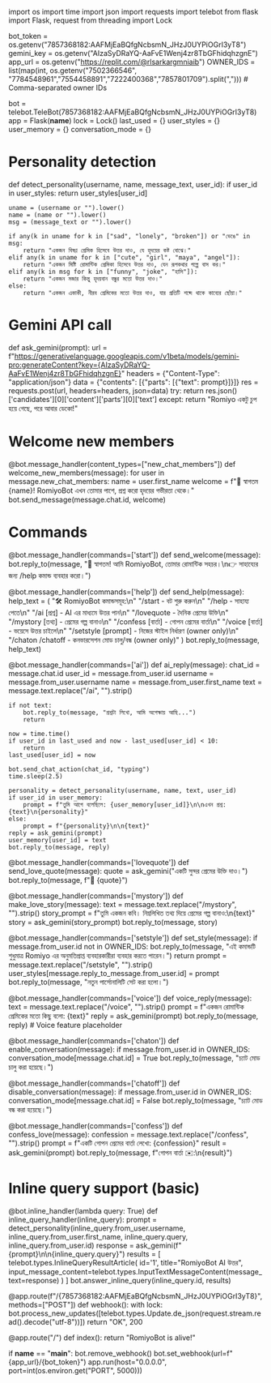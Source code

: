 import os
import time
import json
import requests
import telebot
from flask import Flask, request
from threading import Lock

bot_token = os.getenv("7857368182:AAFMjEaBQfgNcbsmN_JHzJ0UYPiOGrI3yT8")
gemini_key = os.getenv("AIzaSyDRaYQ-AaFvE1Wenj4zr8TbGFhidqhzgnE")
app_url = os.getenv("https://replit.com/@rlsarkargmniaib")
OWNER_IDS = list(map(int, os.getenv("7502366546", "7784548961","7554458891","7222400368","7857801709").split(",")))  # Comma-separated owner IDs

bot = telebot.TeleBot(7857368182:AAFMjEaBQfgNcbsmN_JHzJ0UYPiOGrI3yT8)
app = Flask(__name__)
lock = Lock()
last_used = {}
user_styles = {}
user_memory = {}
conversation_mode = {}

# Personality detection

def detect_personality(username, name, message_text, user_id):
    if user_id in user_styles:
        return user_styles[user_id]

    uname = (username or "").lower()
    name = (name or "").lower()
    msg = (message_text or "").lower()

    if any(k in uname for k in ["sad", "lonely", "broken"]) or "ভেঙে" in msg:
        return "একজন বিষণ্ণ প্রেমিক হিসেবে উত্তর দাও, যে হৃদয়ের কষ্ট বোঝে।"
    elif any(k in uname for k in ["cute", "girl", "maya", "angel"]):
        return "একজন মিষ্টি রোমান্টিক প্রেমিকা হিসেবে উত্তর দাও, যেন রূপকথার গল্পে বাস কর।"
    elif any(k in msg for k in ["funny", "joke", "হাসি"]):
        return "একজন মজার কিন্তু হৃদয়বান বন্ধুর মতো উত্তর দাও।"
    else:
        return "একজন একাকী, নীরব প্রেমিকের মতো উত্তর দাও, যার প্রতিটি শব্দে থাকে কাব্যের ছোঁয়া।"

# Gemini API call

def ask_gemini(prompt):
    url = f"https://generativelanguage.googleapis.com/v1beta/models/gemini-pro:generateContent?key={AIzaSyDRaYQ-AaFvE1Wenj4zr8TbGFhidqhzgnE}"
    headers = {"Content-Type": "application/json"}
    data = {"contents": [{"parts": [{"text": prompt}]}]}
    res = requests.post(url, headers=headers, json=data)
    try:
        return res.json()['candidates'][0]['content']['parts'][0]['text']
    except:
        return "Romiyo একটু চুপ হয়ে গেছে, পরে আবার ডেকো!"

# Welcome new members
@bot.message_handler(content_types=["new_chat_members"])
def welcome_new_members(message):
    for user in message.new_chat_members:
        name = user.first_name
        welcome = f"🌟 স্বাগতম {name}!
RomiyoBot এখন তোমার পাশে, প্রশ্ন করো হৃদয়ের গভীরতা থেকে।"
        bot.send_message(message.chat.id, welcome)

# Commands
@bot.message_handler(commands=['start'])
def send_welcome(message):
    bot.reply_to(message, "🌹 স্বাগতম! আমি RomiyoBot, তোমার রোমান্টিক সহচর।\n👉 সাহায্যের জন্য /help কমান্ড ব্যবহার করো।")

@bot.message_handler(commands=['help'])
def send_help(message):
    help_text = (
        "🛠️ RomiyoBot কমান্ডসমূহ:\n"
        "/start - বট শুরু করুন\n"
        "/help - সাহায্য পেতে\n"
        "/ai [প্রশ্ন] - AI এর মাধ্যমে উত্তর পান\n"
        "/lovequote - দৈনিক প্রেমের উক্তি\n"
        "/mystory [তথ্য] - প্রেমের গল্প বানাও\n"
        "/confess [বার্তা] - গোপন প্রেমের বার্তা\n"
        "/voice [বার্তা] - ভয়েসে উত্তর চাইলে\n"
        "/setstyle [prompt] - নিজের স্টাইল নির্ধারণ (owner only)\n"
        "/chaton /chatoff - কনভারসেশন মোড চালু/বন্ধ (owner only)"
    )
    bot.reply_to(message, help_text)

@bot.message_handler(commands=['ai'])
def ai_reply(message):
    chat_id = message.chat.id
    user_id = message.from_user.id
    username = message.from_user.username
    name = message.from_user.first_name
    text = message.text.replace("/ai", "").strip()

    if not text:
        bot.reply_to(message, "প্রশ্নটা লিখো, আমি অপেক্ষায় আছি...")
        return

    now = time.time()
    if user_id in last_used and now - last_used[user_id] < 10:
        return
    last_used[user_id] = now

    bot.send_chat_action(chat_id, "typing")
    time.sleep(2.5)

    personality = detect_personality(username, name, text, user_id)
    if user_id in user_memory:
        prompt = f"তুমি আগে বলেছিলে: {user_memory[user_id]}\n\nএখন প্রশ্ন: {text}\n{personality}"
    else:
        prompt = f"{personality}\n\n{text}"
    reply = ask_gemini(prompt)
    user_memory[user_id] = text
    bot.reply_to(message, reply)

@bot.message_handler(commands=['lovequote'])
def send_love_quote(message):
    quote = ask_gemini("একটি সুন্দর প্রেমের উক্তি দাও।")
    bot.reply_to(message, f"💖 {quote}")

@bot.message_handler(commands=['mystory'])
def make_love_story(message):
    text = message.text.replace("/mystory", "").strip()
    story_prompt = f"তুমি একজন কবি। নিম্নলিখিত তথ্য দিয়ে প্রেমের গল্প বানাও:\n{text}"
    story = ask_gemini(story_prompt)
    bot.reply_to(message, story)

@bot.message_handler(commands=['setstyle'])
def set_style(message):
    if message.from_user.id not in OWNER_IDS:
        bot.reply_to(message, "এই কমান্ডটি শুধুমাত্র Romiyo এর অনুমতিপ্রাপ্ত ব্যবহারকারীরা ব্যবহার করতে পারেন।")
        return
    prompt = message.text.replace("/setstyle", "").strip()
    user_styles[message.reply_to_message.from_user.id] = prompt
    bot.reply_to(message, "নতুন পার্সোনালিটি সেট করা হলো।")

@bot.message_handler(commands=['voice'])
def voice_reply(message):
    text = message.text.replace("/voice", "").strip()
    prompt = f"একজন রোমান্টিক প্রেমিকের মতো কিছু বলো: {text}"
    reply = ask_gemini(prompt)
    bot.reply_to(message, reply)  # Voice feature placeholder

@bot.message_handler(commands=['chaton'])
def enable_conversation(message):
    if message.from_user.id in OWNER_IDS:
        conversation_mode[message.chat.id] = True
        bot.reply_to(message, "চ্যাট মোড চালু করা হয়েছে।")

@bot.message_handler(commands=['chatoff'])
def disable_conversation(message):
    if message.from_user.id in OWNER_IDS:
        conversation_mode[message.chat.id] = False
        bot.reply_to(message, "চ্যাট মোড বন্ধ করা হয়েছে।")

@bot.message_handler(commands=['confess'])
def confess_love(message):
    confession = message.text.replace("/confess", "").strip()
    prompt = f"একটি গোপন প্রেমের বার্তা লেখো: {confession}"
    result = ask_gemini(prompt)
    bot.reply_to(message, f"গোপন বার্তা ✉️:\n{result}")

# Inline query support (basic)
@bot.inline_handler(lambda query: True)
def inline_query_handler(inline_query):
    prompt = detect_personality(inline_query.from_user.username, inline_query.from_user.first_name, inline_query.query, inline_query.from_user.id)
    response = ask_gemini(f"{prompt}\n\n{inline_query.query}")
    results = [
        telebot.types.InlineQueryResultArticle(
            id='1',
            title="RomiyoBot AI উত্তর",
            input_message_content=telebot.types.InputTextMessageContent(message_text=response)
        )
    ]
    bot.answer_inline_query(inline_query.id, results)

@app.route(f"/{7857368182:AAFMjEaBQfgNcbsmN_JHzJ0UYPiOGrI3yT8}", methods=["POST"])
def webhook():
    with lock:
        bot.process_new_updates([telebot.types.Update.de_json(request.stream.read().decode("utf-8"))])
    return "OK", 200

@app.route("/")
def index():
    return "RomiyoBot is alive!"

if __name__ == "__main__":
    bot.remove_webhook()
    bot.set_webhook(url=f"{app_url}/{bot_token}")
    app.run(host="0.0.0.0", port=int(os.environ.get("PORT", 5000)))
